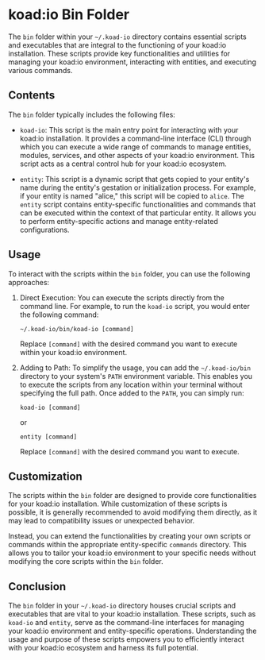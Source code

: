 # koad:io Bin Folder

The `bin` folder within your `~/.koad-io` directory contains essential scripts and executables that are integral to the functioning of your koad:io installation. These scripts provide key functionalities and utilities for managing your koad:io environment, interacting with entities, and executing various commands.

## Contents

The `bin` folder typically includes the following files:

- `koad-io`: This script is the main entry point for interacting with your koad:io installation. It provides a command-line interface (CLI) through which you can execute a wide range of commands to manage entities, modules, services, and other aspects of your koad:io environment. This script acts as a central control hub for your koad:io ecosystem.

- `entity`: This script is a dynamic script that gets copied to your entity's name during the entity's gestation or initialization process. For example, if your entity is named "alice," this script will be copied to `alice`. The `entity` script contains entity-specific functionalities and commands that can be executed within the context of that particular entity. It allows you to perform entity-specific actions and manage entity-related configurations.

## Usage

To interact with the scripts within the `bin` folder, you can use the following approaches:

1. Direct Execution: You can execute the scripts directly from the command line. For example, to run the `koad-io` script, you would enter the following command:

   ```shell
   ~/.koad-io/bin/koad-io [command]
   ```

   Replace `[command]` with the desired command you want to execute within your koad:io environment.

2. Adding to Path: To simplify the usage, you can add the `~/.koad-io/bin` directory to your system's `PATH` environment variable. This enables you to execute the scripts from any location within your terminal without specifying the full path. Once added to the `PATH`, you can simply run:

   ```shell
   koad-io [command]
   ```

   or

   ```shell
   entity [command]
   ```

   Replace `[command]` with the desired command you want to execute.

## Customization

The scripts within the `bin` folder are designed to provide core functionalities for your koad:io installation. While customization of these scripts is possible, it is generally recommended to avoid modifying them directly, as it may lead to compatibility issues or unexpected behavior.

Instead, you can extend the functionalities by creating your own scripts or commands within the appropriate entity-specific `commands` directory. This allows you to tailor your koad:io environment to your specific needs without modifying the core scripts within the `bin` folder.

## Conclusion

The `bin` folder in your `~/.koad-io` directory houses crucial scripts and executables that are vital to your koad:io installation. These scripts, such as `koad-io` and `entity`, serve as the command-line interfaces for managing your koad:io environment and entity-specific operations. Understanding the usage and purpose of these scripts empowers you to efficiently interact with your koad:io ecosystem and harness its full potential.